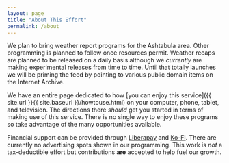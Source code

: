 ```yaml
---
layout: page
title: "About This Effort"
permalink: /about
---
```


We plan to bring weather report programs for the Ashtabula area.  Other programming is planned to follow once resources permit.  Weather recaps are planned to be released on a daily basis although we *currently* are making experimental releases from time to time.  Until that totally launches we will be priming the feed by pointing to various public domain items on the Internet Archive.

We have an entire page dedicated to how [you can enjoy this service]({{ site.url }}{{ site.baseurl }}/howtouse.html) on your computer, phone, tablet, and television.  The directions there *should* get you started in terms of making use of this service.  There is no single way to enjoy these programs so take advantage of the many opportunities available.

Financial support can be provided through [Liberapay](https://liberapay.com/smkellat) and [Ko-Fi](https://ko-fi.com/smkellat).  There are currently no advertising spots shown in our programming.  This work is *not* a tax-deductible effort but contributions **are** accepted to help fuel our growth.  

